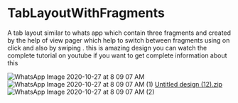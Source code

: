 # TabLayoutWithFragments
A tab layout similar to whats app which contain three fragments and created by the help of view pager which help to switch between fragments using on click and also by swiping . this is amazing design you can watch the complete tutorial on youtube if you want to get complete information about this 

![WhatsApp Image 2020-10-27 at 8 09 07 AM](https://user-images.githubusercontent.com/64765400/97381953-73f4b280-1887-11eb-90bd-b5699a6c7c2f.jpeg)
![WhatsApp Image 2020-10-27 at 8 09 07 AM (1)](https://user-images.githubusercontent.com/64765400/97381956-75be7600-1887-11eb-9d87-675773e3499c.jpeg)
[Untitled design (12).zip](https://github.com/Brijesh-kumar-sharma/TabLayoutWithFragments/files/5449091/Untitled.design.12.zip)
![WhatsApp Image 2020-10-27 at 8 09 07 AM (2)](https://user-images.githubusercontent.com/64765400/97381957-76570c80-1887-11eb-858d-db34475c2523.jpeg)
